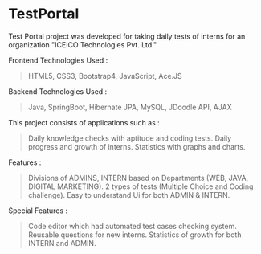 # TestPortal

Test Portal project was developed for taking daily tests of interns for an organization "ICEICO Technologies Pvt. Ltd." 

Frontend Technologies Used :
> HTML5,
> CSS3, Bootstrap4,
> JavaScript, Ace.JS

Backend Technologies Used :
> Java, SpringBoot,
> Hibernate JPA, MySQL,
> JDoodle API, AJAX


This project consists of applications such as :
> Daily knowledge checks with aptitude and coding tests.
> Daily progress and growth of interns.
> Statistics with graphs and charts.


Features :
> Divisions of ADMINS, INTERN based on Departments (WEB, JAVA, DIGITAL MARKETING).
> 2 types of tests (Multiple Choice and Coding challenge).
> Easy to understand Ui for both ADMIN & INTERN.


Special Features : 
> Code editor which had automated test cases checking system.
> Reusable questions for new interns.
> Statistics of growth for both INTERN and ADMIN.

